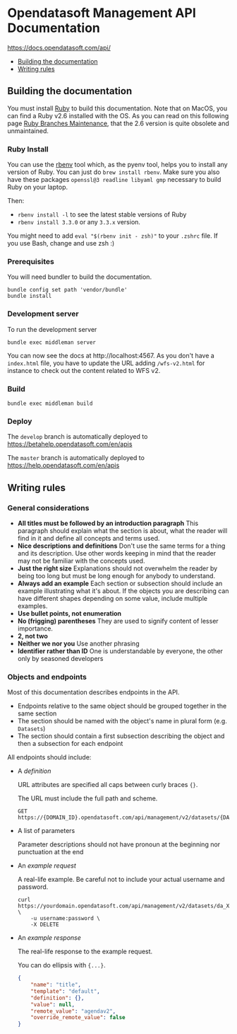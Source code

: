 # Opendatasoft Management API Documentation

https://docs.opendatasoft.com/api/

* [Building the documentation](#building-the-documentation)
* [Writing rules](#writing-rules)

## Building the documentation

You must install [Ruby](https://www.ruby-lang.org/en/) to build this documentation. Note that on MacOS, you can find a
Ruby v2.6 installed with the OS. As you can read on this following page [Ruby Branches
Maintenance](https://www.ruby-lang.org/en/downloads/branches/), that the 2.6 version is quite obsolete and unmaintained.

### Ruby Install

You can use the [rbenv](https://github.com/rbenv/rbenv) tool which, as the pyenv tool, helps you to install any version
of Ruby. You can just do `brew install rbenv`. Make sure you also have these packages `openssl@3 readline libyaml gmp`
necessary to build Ruby on your laptop.

Then:

* `rbenv install -l` to see the latest stable versions of Ruby
* `rbenv install 3.3.0` or any `3.3.x` version.

You might need to add `eval "$(rbenv init - zsh)"` to your `.zshrc` file. If you use Bash, change and use zsh :)

### Prerequisites

You will need bundler to build the documentation.

```shell
bundle config set path 'vendor/bundle'
bundle install
```

### Development server

To run the development server

```shell
bundle exec middleman server
```

You can now see the docs at http://localhost:4567. As you don't have a `index.html` file, you have to update the URL adding `/wfs-v2.html` for instance to check out the content related to WFS v2.

### Build

```shell
bundle exec middleman build
```

### Deploy

The `develop` branch is automatically deployed to https://betahelp.opendatasoft.com/en/apis

The `master` branch is automatically deployed to https://help.opendatasoft.com/en/apis

## Writing rules

### General considerations

* **All titles must be followed by an introduction paragraph**
  This paragraph should explain what the section is about, what the reader will find in it and define all concepts and terms used.
* **Nice descriptions and definitions**
  Don't use the same terms for a thing and its description. Use other words keeping in mind that the reader may not be familiar with the concepts used.
* **Just the right size**
  Explanations should not overwhelm the reader by being too long but must be long enough for anybody to understand.
* **Always add an example**
  Each section or subsection should include an example illustrating what it's about. If the objects you are describing can have different shapes depending on some value, include multiple examples.
* **Use bullet points, not enumeration**
* **No (frigging) parentheses** They are used to signify content of lesser importance.
* **2, not two**
* **Neither we nor you** Use another phrasing
* **Identifier rather than ID** One is understandable by everyone, the other only by seasoned developers

### Objects and endpoints

Most of this documentation describes endpoints in the API.

* Endpoints relative to the same object should be grouped together in the same section
* The section should be named with the object's name in plural form (e.g. `Datasets`)
* The section should contain a first subsection describing the object and then a subsection for each endpoint

All endpoints should include:

* A *definition*

  URL attributes are specified all caps between curly braces `{}`.

  The URL must include the full path and scheme.

  ```HTTP
  GET https://{DOMAIN_ID}.opendatasoft.com/api/management/v2/datasets/{DATASET_UID}/metadata/{TEMPLATE_NAME}/{METADATA_NAME}
  ```

* A list of parameters

  Parameter descriptions should not have pronoun at the beginning nor punctuation at the end

* An *example request*

  A real-life example. Be careful not to include your actual username and password.

  ```HTTP
  curl https://yourdomain.opendatasoft.com/api/management/v2/datasets/da_XXXXXX/metadata/default/title/ \
      -u username:password \
      -X DELETE
  ```

* An *example response*

  The real-life response to the example request.

  You can do ellipsis with `{...}`.

  ```json
  {
      "name": "title",
      "template": "default",
      "definition": {},
      "value": null,
      "remote_value": "agendav2",
      "override_remote_value": false
  }
  ```